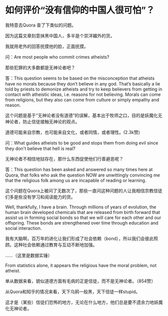 # 如何评价“没有信仰的中国人很可怕”？

我特意去Quora 查了下类似的问题。

因为这篇文章刻意抹黑中国人，多半是个崇洋媚外的货。

我就用老外的回答抚摸他的脸，正面抚摸。



问：Are most people who commit crimes atheists?

那些犯罪的大多数都是无神论者吧？


答：This question seems to be based on the misconception that atheists have no morals because they don’t believe in any god. That’s basically a lie told by priests to demonize atheists and try to keep believers from getting in contact with atheistic ideas, i.e. reasons for not believing. Morals can come from religions, but they also can come from culture or simply empathy and reason.

这个问题是基于“无神论者没有道德”的误解，基本出于牧师之口，目的是妖魔化无神论者，防止信徒接触无神论的观点。

道德可能来自宗教，也可能来自文化，或者同情，或者理性。(2.3k赞)


问：What guides atheists to be good and stops them from doing evil since they don't believe that hell is real?

无神论者不相信地狱存在，那什么东西促使他们行善避恶呢？


答：This question has been asked and answered so many times here at Quora, that folks who ask the question NOW are unwittingly convincing me that the religious folk among us are incapable of reading or learning.

这个问题在Quora上被问了无数次了，那些一直问这种问题的人让我相信宗教信徒们多是些没有学习和阅读能力的货。

Well, thankfully, I have a brain. Through millions of years of evolution, the human brain developed chemicals that are released from birth forward that assist us in forming social bonds so that we will care for each other and our offspring. These bonds are strengthened over time through education and social interaction.

我有大脑啊，百万年的进化让我们形成了社会依赖（bond），所以我们会彼此照顾。这种社会依赖通过教育与互动不断地加强。

……（这里是数据实锤）

From statistics alone, it appears the religious have the moral problem, not atheist.

单从数据来看，貌似道德方面有毛病的正是信徒，而不是无神论者。（854赞）


从Quora和知乎的情况来看，天下乌鸦一般黑，天下信徒一样stupid。

这才是（某些）信徒们恐怖的地方，无论在什么地方，他们总是要不遗余力地妖魔化无神论者。